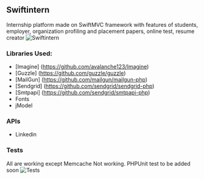 ## Swiftintern ##
Internship platform made on SwiftMVC framework with features of students, employer, organization profiling and placement papers, online test, resume creator
![Swiftintern](https://github.com/Swiftintern/Swiftintern/blob/master/public/assets/images/newsletter/header.png?raw=true)

### Libraries Used: ###
- [Imagine] (https://github.com/avalanche123/Imagine)
- [Guzzle] (https://github.com/guzzle/guzzle)
- [MailGun] (https://github.com/mailgun/mailgun-php)
- [Sendgrid] (https://github.com/sendgrid/sendgrid-php)
- [Smtpapi] (https://github.com/sendgrid/smtpapi-php)
- Fonts
- jModel
 
### APIs ###
- Linkedin

### Tests ###
All are working except Memcache Not working.
PHPUnit test to be added soon
![Tests](https://github.com/Swiftintern/Swiftintern/blob/master/public/assets/images/screenshots/tests.png?raw=true)
